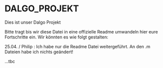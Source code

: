 # DALGO_PROJEKT
Dies ist unser Dalgo Projekt

Bitte tragt bis wir diese Datei in eine offizielle Readme umwandeln hier eure Fortschritte ein. Wir könnten es wie folgt gestalten:

25.04. / Philip :
  Ich habe nur die Readme Datei weitergeführt. An den .m Dateien habe ich nichts geändert!

...tbc
